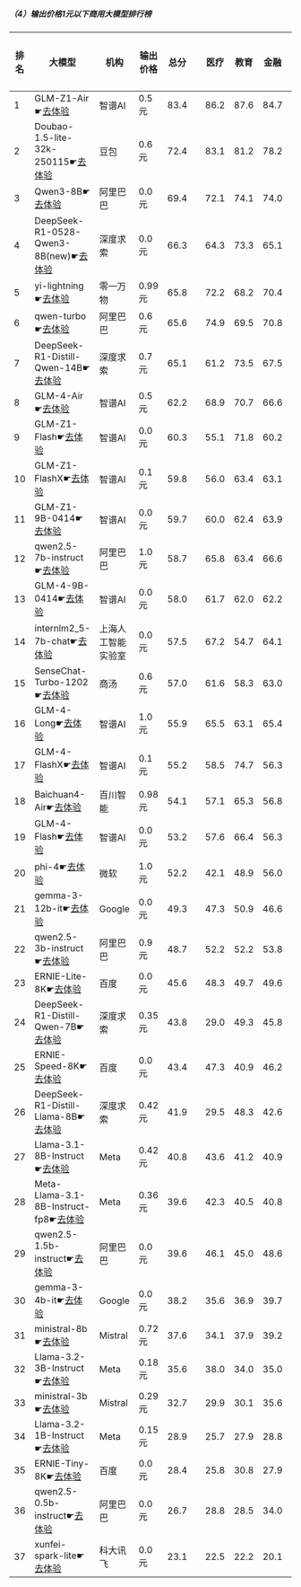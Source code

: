 ##### （4）输出价格1元以下商用大模型排行榜
|排名|大模型|机构|输出价格|总分| |医疗|教育|金融|法律|行政公务|心理健康|推理与数学计算|语言与指令遵从|
|---|-----|---|-------|---|-|----|---|---|---|------|-------|-----------|------------|
|1|GLM-Z1-Air☛[去体验](https://nonelinear.com/static/modelcompare.html?type=proprietary)|智谱AI|0.5元|83.4| |        86.2|87.6|84.7|77.2|        90.0|70.2|        80.8|90.4|
|2|Doubao-1.5-lite-32k-250115☛[去体验](https://nonelinear.com/static/modelcompare.html?type=proprietary)|豆包|0.6元|72.4| |        83.1|81.2|78.2|61.6|        67.5|64.6|        65.0|78.0|
|3|Qwen3-8B☛[去体验](https://nonelinear.com/static/modelcompare.html?type=open-source)|阿里巴巴|0.0元|69.4| |        72.1|74.1|74.0|54.4|        53.3|71.8|        74.4|80.9|
|4|DeepSeek-R1-0528-Qwen3-8B(new)☛[去体验](https://nonelinear.com/static/modelcompare.html?type=open-source)|深度求索|0.0元|66.3| |        64.3|73.3|65.1|50.0|        76.7|57.9|        65.3|77.9|
|5|yi-lightning☛[去体验](https://nonelinear.com/static/modelcompare.html?type=proprietary)|零一万物|0.99元|65.8| |        72.2|68.2|70.4|42.6|        65.2|70.5|        61.2|76.1|
|6|qwen-turbo☛[去体验](https://nonelinear.com/static/modelcompare.html?type=proprietary)|阿里巴巴|0.6元|65.6| |        74.9|69.5|70.8|46.9|        67.4|71.0|        53.0|70.9|
|7|DeepSeek-R1-Distill-Qwen-14B☛[去体验](https://nonelinear.com/static/modelcompare.html?type=open-source)|深度求索|0.7元|65.1| |        61.2|73.5|67.5|40.2|        69.6|67.8|        67.2|73.6|
|8|GLM-4-Air☛[去体验](https://nonelinear.com/static/modelcompare.html?type=proprietary)|智谱AI|0.5元|62.2| |        68.9|70.7|66.6|44.5|        60.0|64.6|        45.9|76.2|
|9|GLM-Z1-Flash☛[去体验](https://nonelinear.com/static/modelcompare.html?type=proprietary)|智谱AI|0.0元|60.3| |        55.1|71.8|60.2|32.5|        69.6|54.6|        60.1|78.3|
|10|GLM-Z1-FlashX☛[去体验](https://nonelinear.com/static/modelcompare.html?type=proprietary)|智谱AI|0.1元|59.8| |        56.0|63.4|63.1|35.6|        73.3|42.1|        67.6|77.2|
|11|GLM-Z1-9B-0414☛[去体验](https://nonelinear.com/static/modelcompare.html?type=open-source)|智谱AI|0.0元|59.7| |        60.0|62.4|63.9|31.5|        80.1|39.5|        69.1|71.2|
|12|qwen2.5-7b-instruct☛[去体验](https://nonelinear.com/static/modelcompare.html?type=open-source)|阿里巴巴|1.0元|58.7| |        65.8|63.4|66.6|41.8|        55.8|57.4|        47.8|70.6|
|13|GLM-4-9B-0414☛[去体验](https://nonelinear.com/static/modelcompare.html?type=open-source)|智谱AI|0.0元|58.0| |        61.7|62.0|62.2|40.8|        57.5|57.1|        49.9|72.5|
|14|internlm2_5-7b-chat☛[去体验](https://nonelinear.com/static/modelcompare.html?type=open-source)|上海人工智能实验室|0.0元|57.5| |        67.2|54.7|64.1|43.1|        60.2|53.1|        46.9|71.0|
|15|SenseChat-Turbo-1202☛[去体验](https://nonelinear.com/static/modelcompare.html?type=proprietary)|商汤|0.6元|57.0| |        61.6|58.3|63.0|36.8|        59.1|55.0|        50.3|71.5|
|16|GLM-4-Long☛[去体验](https://nonelinear.com/static/modelcompare.html?type=proprietary)|智谱AI|1.0元|55.9| |        65.5|63.1|65.4|48.9|        36.7|50.8|        46.5|70.5|
|17|GLM-4-FlashX☛[去体验](https://nonelinear.com/static/modelcompare.html?type=proprietary)|智谱AI|0.1元|55.2| |        58.5|74.7|56.3|34.7|        57.5|38.1|        42.4|79.6|
|18|Baichuan4-Air☛[去体验](https://nonelinear.com/static/modelcompare.html?type=proprietary)|百川智能|0.98元|54.1| |        57.1|65.3|56.8|30.3|        51.9|50.7|        50.3|70.7|
|19|GLM-4-Flash☛[去体验](https://nonelinear.com/static/modelcompare.html?type=proprietary)|智谱AI|0.0元|53.2| |        57.6|66.4|56.3|36.2|        50.7|50.0|        38.7|69.9|
|20|phi-4☛[去体验](https://nonelinear.com/static/modelcompare.html?type=open-source)|微软|1.0元|52.2| |        42.1|48.9|56.0|24.9|        68.0|47.6|        60.3|69.8|
|21|gemma-3-12b-it☛[去体验](https://nonelinear.com/static/modelcompare.html?type=open-source)|Google|0.0元|49.3| |        47.3|50.9|46.6|20.4|        61.9|41.4|        58.3|67.8|
|22|qwen2.5-3b-instruct☛[去体验](https://nonelinear.com/static/modelcompare.html?type=open-source)|阿里巴巴|0.9元|48.7| |        52.2|52.2|53.8|26.9|        42.5|59.5|        39.6|62.8|
|23|ERNIE-Lite-8K☛[去体验](https://nonelinear.com/static/modelcompare.html?type=proprietary)|百度|0.0元|45.6| |        48.3|49.7|49.6|29.2|        48.1|34.3|        38.6|66.9|
|24|DeepSeek-R1-Distill-Qwen-7B☛[去体验](https://nonelinear.com/static/modelcompare.html?type=open-source)|深度求索|0.35元|43.8| |        29.0|49.3|45.8|19.2|        56.4|37.2|        54.5|58.9|
|25|ERNIE-Speed-8K☛[去体验](https://nonelinear.com/static/modelcompare.html?type=proprietary)|百度|0.0元|43.4| |        47.3|40.9|46.2|31.4|        43.1|48.5|        27.3|62.4|
|26|DeepSeek-R1-Distill-Llama-8B☛[去体验](https://nonelinear.com/static/modelcompare.html?type=open-source)|深度求索|0.42元|41.9| |        29.5|48.3|42.6|20.3|        54.7|24.5|        52.7|62.1|
|27|Llama-3.1-8B-Instruct☛[去体验](https://nonelinear.com/static/modelcompare.html?type=open-source)|Meta|0.42元|40.8| |        43.6|41.2|40.9|21.3|        45.3|30.1|        42.3|61.3|
|28|Meta-Llama-3.1-8B-Instruct-fp8☛[去体验](https://nonelinear.com/static/modelcompare.html?type=open-source)|Meta|0.36元|39.6| |        42.3|40.5|40.8|19.5|        37.6|30.2|        44.1|62.1|
|29|qwen2.5-1.5b-instruct☛[去体验](https://nonelinear.com/static/modelcompare.html?type=open-source)|阿里巴巴|0.0元|39.6| |        46.1|45.0|48.6|25.6|        34.3|44.0|        24.7|48.5|
|30|gemma-3-4b-it☛[去体验](https://nonelinear.com/static/modelcompare.html?type=open-source)|Google|0.0元|38.2| |        35.6|36.9|39.7|16.6|        42.0|30.8|        49.2|54.5|
|31|ministral-8b☛[去体验](https://nonelinear.com/static/modelcompare.html?type=proprietary)|Mistral|0.72元|37.6| |        34.1|37.9|39.2|19.9|        40.3|25.8|        42.9|60.6|
|32|Llama-3.2-3B-Instruct☛[去体验](https://nonelinear.com/static/modelcompare.html?type=open-source)|Meta|0.18元|35.6| |        38.0|34.0|35.0|17.1|        34.3|25.9|        39.7|60.6|
|33|ministral-3b☛[去体验](https://nonelinear.com/static/modelcompare.html?type=proprietary)|Mistral|0.29元|32.7| |        29.9|30.1|35.6|14.8|        35.9|24.4|        40.4|50.5|
|34|Llama-3.2-1B-Instruct☛[去体验](https://nonelinear.com/static/modelcompare.html?type=open-source)|Meta|0.15元|28.9| |        25.7|27.9|28.8|14.6|        30.9|19.8|        33.1|50.8|
|35|ERNIE-Tiny-8K☛[去体验](https://nonelinear.com/static/modelcompare.html?type=proprietary)|百度|0.0元|28.4| |        25.8|30.8|27.9|19.8|        32.6|30.7|        18.4|41.0|
|36|qwen2.5-0.5b-instruct☛[去体验](https://nonelinear.com/static/modelcompare.html?type=open-source)|阿里巴巴|0.0元|26.7| |        28.8|28.5|34.0|18.4|        21.5|19.5|        25.4|37.5|
|37|xunfei-spark-lite☛[去体验](https://nonelinear.com/static/modelcompare.html?type=proprietary)|科大讯飞|0.0元|23.1| |        22.5|22.2|20.1|19.8|        21.4|27.5|        14.2|37.4|
    

